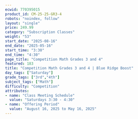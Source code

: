 ```yaml
---
ecwid: 770395015
product_id: CM-25-25-GR3-4
robots: "noindex, follow"
layout: "single"
price: 249.99
category: "Subscription Classes"
weight: "53"
start_date: "2025-08-16"
end_date: "2025-05-16"
start_time: "3:30"
end_time: "4:30"
page_title: "Competition Math Grades 3 and 4"
featured: 183
title: "Competition Math Grades 3 and 4 | Blue Ridge Boost"
day_tags: ["Saturday"]
grade_tags: ["3rd","4th"]
subject_tags: ["Math"]
difficulty: "Competition"
attributes:
- name: "Class Meeting Schedule"
  value: "Saturdays 3:30 - 4:30"
- name: "Offering Period"
  value: "August 16, 2025 to May 16, 2025"
---
```

